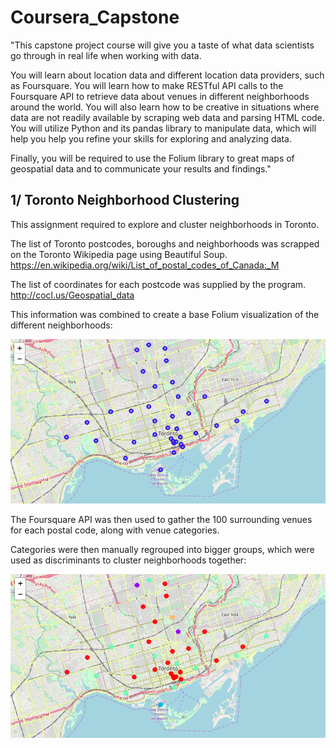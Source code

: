 # Coursera_Capstone

"This capstone project course will give you a taste of what data scientists go through in real life when working with data. 

You will learn about location data and different location data providers, such as Foursquare. You will learn how to make RESTful API calls to the Foursquare API to retrieve data about venues in different neighborhoods around the world. You will also learn how to be creative in situations where data are not readily available by scraping web data and parsing HTML code. You will utilize Python and its pandas library to manipulate data, which will help you help you refine your skills for exploring and analyzing data. 

Finally, you will be required to use the Folium library to great maps of geospatial data and to communicate your results and findings."

## 1/ Toronto Neighborhood Clustering

This assignment required to explore and cluster neighborhoods in Toronto.

The list of Toronto postcodes, boroughs and neighborhoods was scrapped on the Toronto Wikipedia page using Beautiful Soup.
https://en.wikipedia.org/wiki/List_of_postal_codes_of_Canada:_M

The list of coordinates for each postcode was supplied by the program.
http://cocl.us/Geospatial_data

This information was combined to create a base Folium visualization of the different neighborhoods:

![Screenshot](toronto_post_codes.png)

The Foursquare API was then used to gather the 100 surrounding venues for each postal code, along with venue categories.

Categories were then manually regrouped into bigger groups, which were used as discriminants to cluster neighborhoods together:

![Screenshot](toronto_post_codes_clustered.png)
